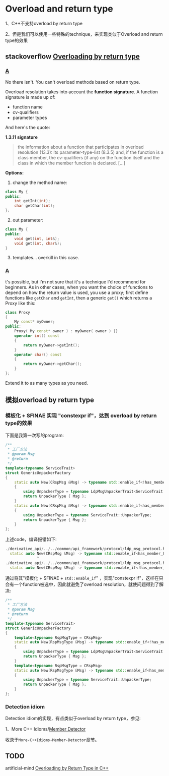 # Overload and return type

1、C++不支持overload by return type

2、但是我们可以使用一些特殊的technique，来实现类似于Overload and return type的效果

## stackoverflow [Overloading by return type](https://stackoverflow.com/questions/9568852/overloading-by-return-type)

### [A](https://stackoverflow.com/a/9568890)

No there isn't. You can't overload methods based on return type.

Overload resolution takes into account the **function signature**. A function signature is made up of:

- function name
- cv-qualifiers
- parameter types

And here's the quote:

**1.3.11 signature**

> the information about a function that participates in overload resolution (13.3): its parameter-type-list (8.3.5) and, if the function is a class member, the cv-qualifiers (if any) on the function itself and the class in which the member function is declared. [...]

**Options:**

1) change the method name:

```cpp
class My {
public:
    int getInt(int);
    char getChar(int);
};
```

2) out parameter:

```cpp
class My {
public:
    void get(int, int&);
    void get(int, char&);
}
```

3) templates... overkill in this case.

### [A](https://stackoverflow.com/a/9569120)

t's possible, but I'm not sure that it's a technique I'd recommend for beginners. As in other cases, when you want the choice of functions to depend on how the return value is used, you use a proxy; first define functions like `getChar` and `getInt`, then a generic `get()` which returns a Proxy like this:

```cpp
class Proxy
{
    My const* myOwner;
public:
    Proxy( My const* owner ) : myOwner( owner ) {}
    operator int() const
    {
        return myOwner->getInt();
    }
    operator char() const
    {
        return myOwner->getChar();
    }
};
```

Extend it to as many types as you need.

## 模拟overload by return type

### 模板化 + SFINAE 实现 "constexpr if"，达到 overload by return type的效果

下面是我第一次写的program: 

```C++
/**
 * 工厂方法
 * @param Msg
 * @return
 */
template<typename ServiceTrait>
struct GenericUnpackerFactory
{
	static auto New(CRspMsg &Msg) -> typename std::enable_if<!has_member_UnpackerType<ServiceTrait>::value,typename LdpMsgUnpackerTrait<ServiceTrait::ServiceMsgType, typename ServiceTrait::RspFieldType>::UnpackerType>::type
	{
		using UnpackerType = typename LdpMsgUnpackerTrait<ServiceTrait::ServiceMsgType, typename ServiceTrait::RspFieldType>::UnpackerType;
		return UnpackerType { Msg };
	}
	static auto New(CRspMsg &Msg) -> typename std::enable_if<has_member_UnpackerType<ServiceTrait>::value,typename ServiceTrait::UnpackerType>::type
	{
		using UnpackerType = typename ServiceTrait::UnpackerType;
		return UnpackerType { Msg };
	}
};
```

上述code，编译报错如下:

```c++
./derivative_api/../../common/api_framework/protocol/ldp_msg_protocol.h:800:14: 错误：‘static typename std::enable_if<has_member_UnpackerType<ServiceTrait>::value, typename ServiceTrait::UnpackerType>::type GenericUnpackerFactory<ServiceTrait>::New(CRspMsg&)’无法被重载
  static auto New(CRspMsg &Msg) -> typename std::enable_if<has_member_UnpackerType<ServiceTrait>::value,typename ServiceTrait::UnpackerType>::type
              ^
./derivative_api/../../common/api_framework/protocol/ldp_msg_protocol.h:795:14: 错误：与‘static typename std::enable_if<(! has_member_UnpackerType<ServiceTrait>::value), typename LdpMsgUnpackerTrait<ServiceTrait:: ServiceMsgType, typename ServiceTrait::RspFieldType>::UnpackerType>::type GenericUnpackerFactory<ServiceTrait>::New(CRspMsg&)’
  static auto New(CRspMsg &Msg) -> typename std::enable_if<!has_member_UnpackerType<ServiceTrait>::value,typename LdpMsgUnpackerTrait<ServiceTrait::ServiceMsgType, typename ServiceTrait::RspFieldType>::UnpackerType>::type

```



通过将其"模板化 + SFINAE + `std::enable_if`" ，实现"constexpr if"，这样在只会有一个function被选中，因此就避免了overload resolution，就使问题得到了解决:

```C++
/**
 * 工厂方法
 * @param Msg
 * @return
 */
template<typename ServiceTrait>
struct GenericUnpackerFactory
{
	template<typename RspMsgType = CRspMsg>
	static auto New(RspMsgType &Msg) -> typename std::enable_if<!has_member_UnpackerType<ServiceTrait>::value,typename LdpMsgUnpackerTrait<ServiceTrait::ServiceMsgType, typename ServiceTrait::RspFieldType>::UnpackerType>::type
	{
		using UnpackerType = typename LdpMsgUnpackerTrait<ServiceTrait::ServiceMsgType, typename ServiceTrait::RspFieldType>::UnpackerType;
		return UnpackerType { Msg };
	}
	template<typename RspMsgType = CRspMsg>
	static auto New(RspMsgType &Msg) -> typename std::enable_if<has_member_UnpackerType<ServiceTrait>::value,typename ServiceTrait::UnpackerType>::type
	{
		using UnpackerType = typename ServiceTrait::UnpackerType;
		return UnpackerType { Msg };
	}
};
```



### Detection idiom

Detection idiom的实现，有点类似于overload by return type，参见: 

1、More C++ Idioms/[Member Detector](https://en.wikibooks.org/wiki/More_C%2B%2B_Idioms/Member_Detector)

收录于`More-C++Idioms-Member-Detector`章节。

## TODO

artificial-mind [Overloading by Return Type in C++](https://artificial-mind.net/blog/2020/10/10/return-type-overloading)


